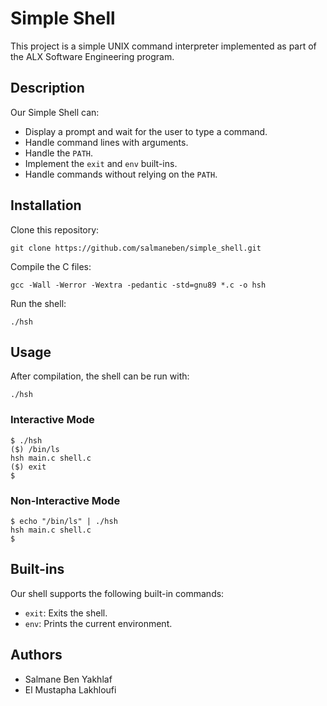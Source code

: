 # Simple Shell

This project is a simple UNIX command interpreter implemented as part of the ALX Software Engineering program.

## Description

Our Simple Shell can:
- Display a prompt and wait for the user to type a command.
- Handle command lines with arguments.
- Handle the `PATH`.
- Implement the `exit` and `env` built-ins.
- Handle commands without relying on the `PATH`.

## Installation

Clone this repository:
```
git clone https://github.com/salmaneben/simple_shell.git
```

Compile the C files:
```
gcc -Wall -Werror -Wextra -pedantic -std=gnu89 *.c -o hsh
```

Run the shell:
```
./hsh
```

## Usage

After compilation, the shell can be run with:
```
./hsh
```

### Interactive Mode

```
$ ./hsh
($) /bin/ls
hsh main.c shell.c
($) exit
$
```

### Non-Interactive Mode

```
$ echo "/bin/ls" | ./hsh
hsh main.c shell.c
$
```

## Built-ins

Our shell supports the following built-in commands:

- `exit`: Exits the shell.
- `env`: Prints the current environment.

## Authors

- Salmane Ben Yakhlaf
- El Mustapha Lakhloufi

